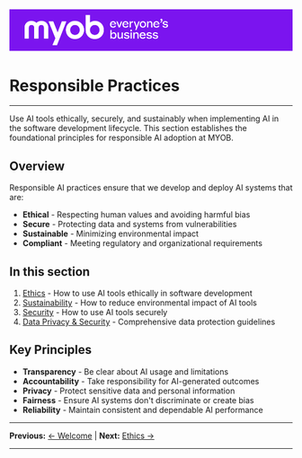 ![MYOB Banner](../../assets/images/myob-banner.png)
---


# Responsible Practices

---

Use AI tools ethically, securely, and sustainably when implementing AI in the software development lifecycle. This section establishes the foundational principles for responsible AI adoption at MYOB.

## Overview

Responsible AI practices ensure that we develop and deploy AI systems that are:
- **Ethical** - Respecting human values and avoiding harmful bias
- **Secure** - Protecting data and systems from vulnerabilities
- **Sustainable** - Minimizing environmental impact
- **Compliant** - Meeting regulatory and organizational requirements

## In this section

1. [Ethics](ethics.md) - How to use AI tools ethically in software development
2. [Sustainability](sustainability.md) - How to reduce environmental impact of AI tools
3. [Security](security.md) - How to use AI tools securely
4. [Data Privacy & Security](data-privacy-security.md) - Comprehensive data protection guidelines

## Key Principles

- **Transparency** - Be clear about AI usage and limitations
- **Accountability** - Take responsibility for AI-generated outcomes
- **Privacy** - Protect sensitive data and personal information
- **Fairness** - Ensure AI systems don't discriminate or create bias
- **Reliability** - Maintain consistent and dependable AI performance

---

**Previous:** [← Welcome](../../README.md) | **Next:** [Ethics →](ethics.md)

---

